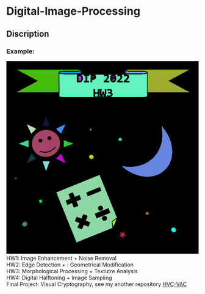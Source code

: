 # Digital-Image-Processing
## Discription
### Example: 
![image](https://github.com/woody8657/Digital-Image-Processing/blob/main/cc.png)  
HW1: Image Enhancement + Noise Removal  
HW2: Edge Detection + : Geometrical Modification  
HW3: Morphological Processing + Textutre Analysis  
HW4: Digital Halftoning + Image Sampling  
Final Project: Visual Cryptography, see my another repository [HVC-VAC](https://github.com/woody8657/HVC-VAC_Authentication)  
